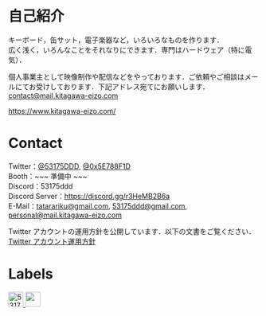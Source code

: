 # 自己紹介

キーボード，缶サット，電子楽器など，いろいろなものを作ります．  
広く浅く，いろんなことをそれなりにできます．専門はハードウェア（特に電気）．

個人事業主として映像制作や配信などをやっております．ご依頼やご相談はメールにてお受けしております．下記アドレス宛てにお願いします．  
[contact@mail.kitagawa-eizo.com](mailto:contact@mail.kitagawa-eizo.com)

<https://www.kitagawa-eizo.com/>

# Contact

Twitter：[@53175DDD](https://x.com/53175DDD), [@0x5E788F1D](https://x.com/0x5E788F1D)  
Booth：\~\~\~ 準備中 \~\~\~  
Discord：53175ddd  
Discord Server：<https://discord.gg/r3HeMB2B6a>  
E-Mail：[tatarariku@gmail.com](mailto:tatarariku@gmail.com), [53175ddd@gmail.com](mailto:53175ddd@gmail.com), [personal@mail.kitagawa-eizo.com](mailto:personal@mail.kitagawa-eizo.com)  

Twitter アカウントの運用方針を公開しています．以下の文書をご覧ください．  
[Twitter アカウント運用方針](./twitter.md)

# Labels

<p align="left">
  <a href="https://github.com/53175ddd/53175ddd/">
    <img height="30" src="https://komarev.com/ghpvc/?username=53175ddd" alt="53175ddd" />
  </a>
  <a href="https://github.com/53175ddd">
    <img height="30" src="https://img.shields.io/github/followers/53175ddd?label=follow&logo=github&style=flat" />
  </a>
</p>

